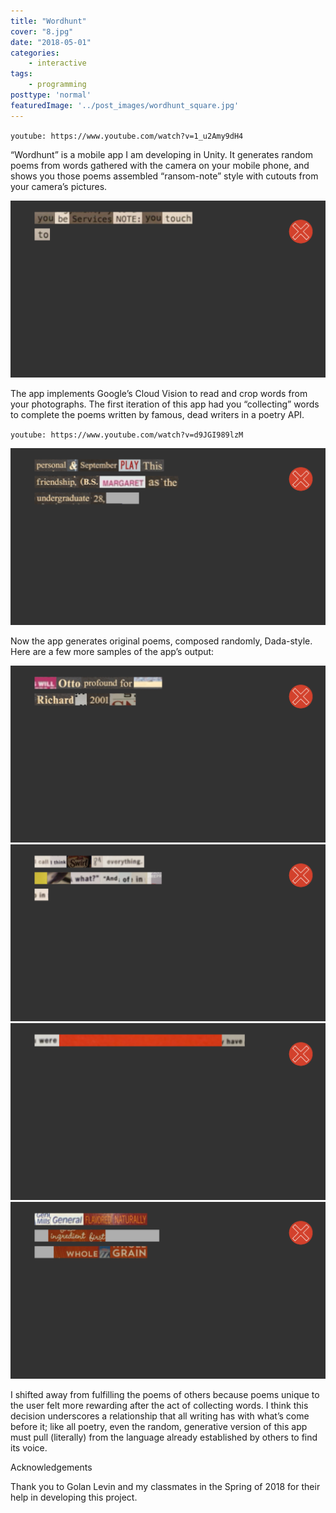 ```yaml
---
title: "Wordhunt"
cover: "8.jpg"
date: "2018-05-01"
categories:
    - interactive
tags:
    - programming
posttype: 'normal'
featuredImage: '../post_images/wordhunt_square.jpg'
---
```


`youtube: https://www.youtube.com/watch?v=1_u2Amy9dH4`

“Wordhunt” is a mobile app I am developing in Unity. It generates random poems from words gathered with the camera on your mobile phone, and shows you those poems assembled “ransom-note” style with cutouts from your camera’s pictures.

<img src="../post_images/Wordhunt/wordhunt_poem1.PNG">

The app implements Google’s Cloud Vision to read and crop words from your photographs. The first iteration of this app had you “collecting” words to complete the poems written by famous, dead writers in a poetry API.

`youtube: https://www.youtube.com/watch?v=d9JGI989lzM`

<img src="../post_images/Wordhunt/wordhunt_poem2.PNG">

Now the app generates original poems, composed randomly, Dada-style. Here are a few more samples of the app’s output:

<img src="../post_images/Wordhunt/wordhunt_poem3.PNG">
<img src="../post_images/Wordhunt/wordhunt_poem4.PNG">
<img src="../post_images/Wordhunt/wordhunt_poem5.PNG">
<img src="../post_images/Wordhunt/wordhunt_poem6.PNG">

I shifted away from fulfilling the poems of others because poems unique to the user felt more rewarding after the act of collecting words. I think this decision underscores a relationship that all writing has with what’s come before it; like all poetry, even the random, generative version of this app must pull (literally) from the language already established by others to find its voice.

Acknowledgements

Thank you to Golan Levin and my classmates in the Spring of 2018 for their help in developing this project.
